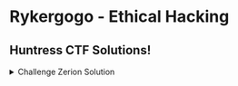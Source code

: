# Rykergogo - Ethical Hacking
## Huntress CTF Solutions!
<details markdown>
  <br>
  <summary>Challenge Zerion Solution</summary>
  For this challenge, participants are provided with a file named `zerion`.<br>
  At first glance, the contents of this file reveals some PHP code.<br>
  <img src="https://i.imgur.com/vAJmHp2.png"><br>
  Digging in a little farther, there seems to be some encoded text at the end of the file.<br>
  !<img src="https://i.imgur.com/pnB0T5D.png"><br>
  In the first screenshot, the variable `$L66Rgr` is being assigned to an array containing the php code and the base64 string at the end of the file.<br>
  The array should look similar to this:<br>
  
  `[php_code, base64_text]`<br>
  
  <img src="https://i.imgur.com/u0WLJKE.png"><br>
  A little further along the code is this variable `$L6CRgr`. Here, an array is created as so:<br>
  
  `[/x/i, x, base64_text]`<br>
  
  The first two arguments are just decoded base64 text. The third element is what we want to pay more attention to. It's doing some stuff to the second element of the array created before.<br>
  Following the function call, first run the third element of the array (base64 text at end of file) through a rot13 decoder.<br>
  <img src="https://i.imgur.com/MYvLDUF.png"><br>
  Then take the output and reverse the string.<br>
  <img src="https://i.imgur.com/tJnesuQ.png"><br>
  Then we get, surprise surprise, base64 text. Run that through a base64 decoder.<br>
  <img src="https://i.imgur.com/YxBvzRf.png"><br>
  Now we're getting somewhere...<br>
  <img src="https://i.imgur.com/UFND3UT.png"><br>
  After searching through more php code, the flag is captured!
</details>
